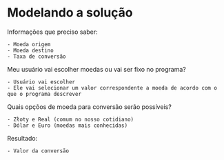 # Modelando a  solução

  Informações que preciso saber:
  
    - Moeda origem
    - Moeda destino
    - Taxa de conversão
    
  Meu usuário vai escolher moedas ou vai ser fixo no programa?
  
    - Usuário vai escolher
    - Ele vai selecionar um valor correspondente a moeda de acordo com o que o programa descrever
  
  Quais opçõos de moeda para conversão serão possíveis?
  
    - Złoty e Real (comum no nosso cotidiano)
    - Dólar e Euro (moedas mais conhecidas)
  
  Resultado:
  
    - Valor da conversão
   
  
